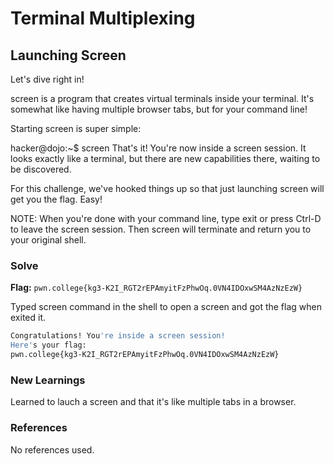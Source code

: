 # Terminal Multiplexing

## Launching Screen
Let's dive right in!

screen is a program that creates virtual terminals inside your terminal. It's somewhat like having multiple browser tabs, but for your command line!

Starting screen is super simple:

hacker@dojo:~$ screen
That's it! You're now inside a screen session. It looks exactly like a terminal, but there are new capabilities there, waiting to be discovered.

For this challenge, we've hooked things up so that just launching screen will get you the flag. Easy!

NOTE: When you're done with your command line, type exit or press Ctrl-D to leave the screen session. Then screen will terminate and return you to your original shell.

### Solve
**Flag:** `pwn.college{kg3-K2I_RGT2rEPAmyitFzPhwOq.0VN4IDOxwSM4AzNzEzW}`

Typed screen command in the shell to open a screen and got the flag when exited it.

```bash
Congratulations! You're inside a screen session!
Here's your flag:
pwn.college{kg3-K2I_RGT2rEPAmyitFzPhwOq.0VN4IDOxwSM4AzNzEzW}
```

### New Learnings
Learned to lauch a screen and that it's like multiple tabs in a browser.

### References 
No references used.
